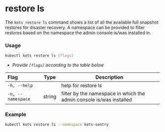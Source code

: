 # restore ls

The `kots restore ls` command shows a list of all the available full snapshot restores for disaster recovery.
A namespace can be provided to filter restores based on the namespace the admin console is/was installed in.

### Usage

```bash
kubectl kots restore ls [flags]
```

- _Provide `[flags]` according to the table below_

| Flag              | Type   | Description                                                         |
| :---------------- | ------ | ------------------------------------------------------------------- |
| `-h, --help`      |        | help for restore ls                                                 |
| `-n, --namespace` | string | filter by the namespace in which the admin console is/was installed |

### Example

```bash
kubectl kots restore ls --namespace kots-sentry
```
